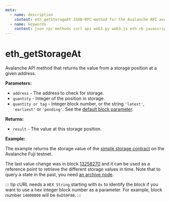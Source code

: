 ```yaml
---
meta:
  - name: description
    content: eth_getStorageAt JSON-RPC method for the Avalanche API available with examples in web3.js, web3.py, eth.rb, and cURL.
  - name: keywords
    content: json rpc methods curl api web3.py web3.js eth.rb javascript python ruby Avalanche 
---
```


# eth_getStorageAt

Avalanche API method that returns the value from a storage position at a given address. 

**Parameters:**

* `address` - The address to check for storage.
* `quantity` - Integer of the position in storage.
* `quantity or tag` - Integer block number, or the string `'latest'`, `'earliest'` or `'pending'`. See the [default block parameter](https://eth.wiki/json-rpc/API#the-default-block-parameter).

**Returns:**

* `result` - The value at this storage position.

**Example:**

The example returns the storage value of the [simple storage contract](https://testnet.snowtrace.io/address/0x6b21fc9607d2B8d39Ee8C95F9B063CD654a3d46C) on the Avalanche Fuji testnet.

The last value change was in block [13258270](https://testnet.snowtrace.io/tx/0xf1b181d1e15c91d50e9214364e5a58710f1f64b7c21621b1a832527c3649de05) and it can be used as a reference point to retrieve the different storage values in time. Note that to query a state in the past, you need <a href="https://chainstack.com/evm-nodes-a-dive-into-the-full-vs-archive-mode/" target="_blank">an archive node</a>.

::: tip
cURL needs a `HEX String` starting with `0x` to identify the block if you want to use a hex integer block number as a parameter.
For example, block number `14000000` will be `0xD59F80`.
:::

<CodeSwitcher :languages="{js:'web3.js', py:'web3.py', rb:'eth.rb', cr:'cURL'}">
<template v-slot:js>

``` js
const Web3 = require("web3");
const node_url = "CHAINSTACK_NODE_URL";
const web3 = new Web3(node_url);
web3.eth.getStorageAt("0x6b21fc9607d2b8d39ee8c95f9b063cd654a3d46c", 0, 13258270).then(result => {
  console.log(result);
})
```

</template>
<template v-slot:py>

``` py
from web3 import Web3  
node_url = "CHAINSTACK_NODE_URL" 
web3 = Web3(Web3.HTTPProvider(node_url)) 
storage = web3.eth.get_storage_at("0x6b21fc9607d2b8d39ee8c95f9b063cd654a3d46c", 0, 13258270)
print(web3.toHex(storage))
```

</template>
<template v-slot:rb>

``` rb
require "eth"
client = Eth::Client.create "CHAINSTACK_NODE_URL"
response = client.eth_get_storage_at("0x6b21fc9607d2b8d39ee8c95f9b063cd654a3d46c", 0, 13258270)
puts response["result"]
```

</template>
<template v-slot:cr>

``` sh
curl -X POST "CHAINSTACK_NODE_URL" \
  -H "Content-Type: application/json" \
  --data '{"method":"eth_getStorageAt","params":["0x6b21fc9607d2b8d39ee8c95f9b063cd654a3d46c", "0x0", "0x3CD50"],"id":1,"jsonrpc":"2.0"}'
```

</template>
</CodeSwitcher>